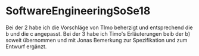 # SoftwareEngineeringSoSe18
Bei der 2 habe ich die Vorschläge von TImo beherzigt und entsprechend die b und die c angepasst.
Bei der 3 habe ich Timo's Erläuterungen beib der b) soweit übernommen und mit Jonas Bemerkung zur Spezifikation und zum Entwurf ergänzt.
